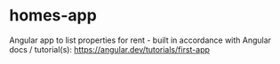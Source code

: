 # homes-app
Angular app to list properties for rent - built in accordance with Angular docs / tutorial(s): https://angular.dev/tutorials/first-app
